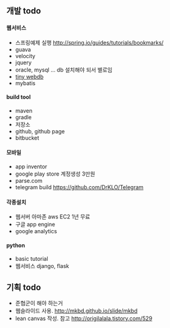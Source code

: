 ## 개발 todo

#### 웹서비스
- 스프링예제 실행 http://spring.io/guides/tutorials/bookmarks/
- guava
- velocity 
- jquery
- oracle, mysql ... db 설치해야 되서 별로임
- [tiny webdb](http://appinventor.mit.edu/explore/ai2/custom-tinywebdb.html)
- mybatis

#### build tool
- maven
- gradle
- 저장소 
- github, github page
- bitbucket

#### 모바일
- app inventor
- google play store  계정생성 3만원
- parse.com
- telegram build https://github.com/DrKLO/Telegram


#### 각종설치
- 웹서버 아마존 aws EC2 1년 무료 
- 구글 app engine
- google analytics

#### python
-  basic tutorial
- 웹서비스 django, flask

## 기획 todo
- 준협군이 해야 하는거
- 웹슬라이드 사용. http://mkbd.github.io/slide/mkbd
- lean canvas 작성. 참고 http://origilalala.tistory.com/529